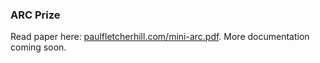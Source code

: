 ### ARC Prize

Read paper here: [paulfletcherhill.com/mini-arc.pdf](https://www.paulfletcherhill.com/mini-arc.pdf). More documentation coming soon.
